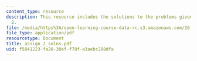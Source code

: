 ```yaml
---
content_type: resource
description: This resource includes the solutions to the problems given in the assignment
  2.
file: /media/https%3A/open-learning-course-data-rc.s3.amazonaws.com/16-423j-aerospace-biomedical-and-life-support-engineering-spring-2006/f5841223fa2630eff78fa3aebc288dfa_assign_2_solns.pdf
file_type: application/pdf
resourcetype: Document
title: assign_2_solns.pdf
uid: f5841223-fa26-30ef-f78f-a3aebc288dfa
---
```

